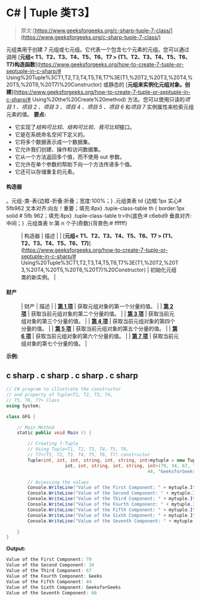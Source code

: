# C# | Tuple <t1>类</t1>T3】

> 原文:[https://www.geeksforgeeks.org/c-sharp-tuple-7-class/](https://www.geeksforgeeks.org/c-sharp-tuple-7-class/)

元组<t1 t2="" t3="" t4="" t5="" t6="" t7="">类用于创建 7 元组或七元组。它代表一个包含七个元素的元组。您可以通过调用 [**元组< T1、T2、T3、T4、T5、T6、T7 > (T1、T2、T3、T4、T5、T6、T7)构造函数**](https://www.geeksforgeeks.org/how-to-create-7-tuple-or-septuple-in-c-sharp/# Using%20Tuple%3CT1,T2,T3,T4,T5,T6,T7%3E(T1,%20T2,%20T3,%20T4,%20T5,%20T6,%20T7)%20Constructor) 或静态的 [**元组来实例化元组<t1 t2="" t3="" t4="" t5="" t6="" t7="">对象。创建</t1>**](https://www.geeksforgeeks.org/how-to-create-7-tuple-or-septuple-in-c-sharp/# Using%20the%20Create%20method) 方法。您可以使用只读的*项目 1* 、*项目 2* 、*项目 3* 、*项目 4* 、*项目 5* 、*项目 6* 和*项目 7* 实例属性来检索元组元素的值。
**要点:**</t1>

*   它实现了*结构可比较*、*结构可比较*、*我可比较*接口。
*   它是在系统命名空间下定义的。
*   它将多个数据表示成一个数据集。
*   它允许我们创建、操作和访问数据集。
*   它从一个方法返回多个值，而不使用 out 参数。
*   它允许在单个参数的帮助下向一个方法传递多个值。
*   它还可以存储重复的元素。

#### 构造器

。元组-类-表{边框-折叠:折叠；宽度:100%；} .元组类表 td {边框:1px 实心# 5fb962 文本对齐:向左！重要；填充:8px} .tuple-class-table th { border:1px solid # 5fb 962；填充:8px} .tuple-class-table tr>th{底色:# c6ebd9 垂直对齐:中间；} .元组类表 tr:第 n 个子(奇数){背景色:# ffffff}

<figure class="table">

| 构造器 | 描述 |
| [**元组< T1、T2、T3、T4、T5、T6、T7 > (T1、T2、T3、T4、T5、T6、T7)**](https://www.geeksforgeeks.org/how-to-create-7-tuple-or-septuple-in-c-sharp/# Using%20Tuple%3CT1,T2,T3,T4,T5,T6,T7%3E(T1,%20T2,%20T3,%20T4,%20T5,%20T6,%20T7)%20Constructor) | 初始化元组<t1 t2="" t3="" t4="" t5="" t6="" t7="">类的新实例。</t1> |

</figure>

#### 财产

<figure class="table">

| 财产 | 描述 |
| [**第 1 项**](https://www.geeksforgeeks.org/c-sharp-how-to-get-first-element-of-the-tuple/) | 获取元组<t1 t2="" t3="" t4="" t5="" t6="" t7="">对象的第一个分量的值。</t1> |
| [**第 2 项**](https://www.geeksforgeeks.org/c-sharp-how-to-get-second-element-of-the-tuple/) | 获取当前元组<t1 t2="" t3="" t4="" t5="" t6="" t7="">对象的第二个分量的值。</t1> |
| [**第 3 项**](https://www.geeksforgeeks.org/c-sharp-how-to-get-third-element-of-the-tuple/) | 获取当前元组<t1 t2="" t3="" t4="" t5="" t6="" t7="">对象的第三个分量的值。</t1> |
| [**第 4 项**](https://www.geeksforgeeks.org/c-sharp-how-to-get-fourth-element-of-the-tuple/) | 获取当前元组<t1 t2="" t3="" t4="" t5="" t6="" t7="">对象的第四个分量的值。</t1> |
| [**第 5 项**](https://www.geeksforgeeks.org/c-sharp-sharp-how-to-get-fifth-element-of-the-tuple/) | 获取当前元组<t1 t2="" t3="" t4="" t5="" t6="" t7="">对象的第五个分量的值。</t1> |
| [**第 6 项**](https://www.geeksforgeeks.org/c-sharp-sharp-how-to-get-sixth-element-of-the-tuple/) | 获取当前元组<t1 t2="" t3="" t4="" t5="" t6="" t7="">对象的第六个分量的值。</t1> |
| [**第 7 项**](https://www.geeksforgeeks.org/c-sharp-how-to-get-seventh-element-of-the-tuple/) | 获取当前元组<t1 t2="" t3="" t4="" t5="" t6="" t7="">对象的第七个分量的值。</t1> |

</figure>

**示例:**

## c sharp . c sharp . c sharp . c sharp

```cs
// C# program to illustrate the constructor
// and property of Tuple<T1, T2, T3, T4,
// T5, T6, T7> Class
using System;

class GFG {

    // Main Method
    static public void Main () {

        // Creating 7-Tuple
        // Using Tuple<T1, T2, T3, T4, T5, T6,
        // T7>(T1, T2, T3, T4, T5, T6, T7) constructor
        Tuple<int, int, int, string, int, string, int>mytuple = new Tuple<int,
                      int, int, string, int, string, int>(79, 34, 67, "Geeks",
                                                     44, "GeeksforGeeks", 66);

        // Accessing the values
        Console.WriteLine("Value of the First Component: " + mytuple.Item1);
        Console.WriteLine("Value of the Second Component: " + mytuple.Item2);
        Console.WriteLine("Value of the Third Component: " + mytuple.Item3);
        Console.WriteLine("Value of the Fourth Component: " + mytuple.Item4);
        Console.WriteLine("Value of the Fifth Component: " + mytuple.Item5);
        Console.WriteLine("Value of the Sixth Component: " + mytuple.Item6);
        Console.WriteLine("Value of the Seventh Component: " + mytuple.Item7);

    }
}
```

**Output:** 

```cs
Value of the First Component: 79
Value of the Second Component: 34
Value of the Third Component: 67
Value of the Fourth Component: Geeks
Value of the Fifth Component: 44
Value of the Sixth Component: GeeksforGeeks
Value of the Seventh Component: 66
```